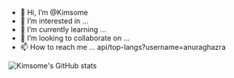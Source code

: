 - 👋 Hi, I’m @Kimsome
- 👀 I’m interested in ...
- 🌱 I’m currently learning ...
- 💞️ I’m looking to collaborate on ...
- 📫 How to reach me ...
api/top-langs?username=anuraghazra

![Kimsome's GitHub stats](https://github-readme-stats.vercel.app/api?username=kimsome&count_private=true&show_icons=true&theme=tokyonight)
